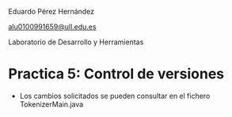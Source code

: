 Eduardo Pérez Hernández

alu0100991659@ull.edu.es

Laboratorio de Desarrollo y Herramientas

# Practica 5: Control de versiones
* Los cambios solicitados se pueden consultar en el fichero TokenizerMain.java

